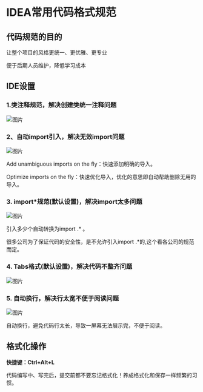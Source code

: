 # IDEA常用代码格式规范

## 代码规范的目的

  让整个项目的风格更统一、更优雅、更专业

  便于后期人员维护，降低学习成本

## IDE设置

### 1.类注释规范，解决创建类统一注释问题

  ![图片](https://p6.toutiaoimg.com/origin/tos-cn-i-qvj2lq49k0/2298b3552a0540239122f93e06e62b9d?from=pc)

### 2、自动import引入，解决无效import问题

![图片](https://p6.toutiaoimg.com/origin/tos-cn-i-qvj2lq49k0/10ff335022bd4ce890d2ccb07c4a8434?from=pc)

Add unambiguous imports on the fly：快速添加明确的导入。

Optimize imports on the fly：快速优化导入，优化的意思即自动帮助删除无用的导入。

### 3. import*规范(默认设置)，解决import太多问题

![图片](https://p6.toutiaoimg.com/origin/tos-cn-i-qvj2lq49k0/1588c9f1245c4226bd99b707b6181361?from=pc)

引入多少个自动转换为import .* 。

很多公司为了保证代码的安全性，是不允许引入import .*的,这个看各公司的规范而定。

### 4. Tabs格式(默认设置)，解决代码不整齐问题

![图片](https://p6.toutiaoimg.com/origin/tos-cn-i-qvj2lq49k0/9edae0cf6683461985aeda8cee00b5f1?from=pc)

### 5. 自动换行，解决行太宽不便于阅读问题

![图片](https://p6.toutiaoimg.com/origin/tos-cn-i-qvj2lq49k0/ff9d10ed793c41c6a3856bcc1829ca50?from=pc)

自动换行，避免代码行太长，导致一屏幕无法展示完，不便于阅读。

## 格式化操作

**快捷键：Ctrl+Alt+L**

代码编写中、写完后，提交前都不要忘记格式化！养成格式化和保存一样频繁的习惯。


